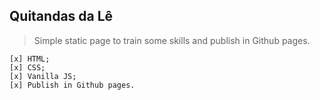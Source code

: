 ## Quitandas da Lê

> Simple static page to train some skills and publish in Github pages.

    [x] HTML;
    [x] CSS;
    [x] Vanilla JS;
    [x] Publish in Github pages.
